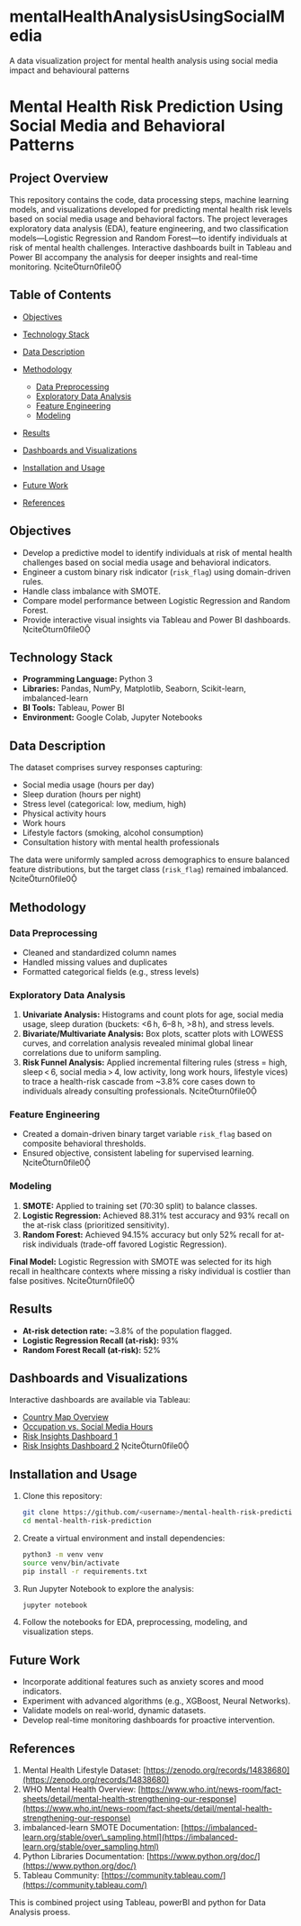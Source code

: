 # mentalHealthAnalysisUsingSocialMedia
A data visualization project for mental health analysis using social media impact and behavioural patterns

# Mental Health Risk Prediction Using Social Media and Behavioral Patterns

## Project Overview

This repository contains the code, data processing steps, machine learning models, and visualizations developed for predicting mental health risk levels based on social media usage and behavioral factors. The project leverages exploratory data analysis (EDA), feature engineering, and two classification models—Logistic Regression and Random Forest—to identify individuals at risk of mental health challenges. Interactive dashboards built in Tableau and Power BI accompany the analysis for deeper insights and real-time monitoring. citeturn0file0

## Table of Contents

* [Objectives](#objectives)
* [Technology Stack](#technology-stack)
* [Data Description](#data-description)
* [Methodology](#methodology)

  * [Data Preprocessing](#data-preprocessing)
  * [Exploratory Data Analysis](#exploratory-data-analysis)
  * [Feature Engineering](#feature-engineering)
  * [Modeling](#modeling)
* [Results](#results)
* [Dashboards and Visualizations](#dashboards-and-visualizations)
* [Installation and Usage](#installation-and-usage)
* [Future Work](#future-work)
* [References](#references)

## Objectives

* Develop a predictive model to identify individuals at risk of mental health challenges based on social media usage and behavioral indicators.
* Engineer a custom binary risk indicator (`risk_flag`) using domain-driven rules.
* Handle class imbalance with SMOTE.
* Compare model performance between Logistic Regression and Random Forest.
* Provide interactive visual insights via Tableau and Power BI dashboards. citeturn0file0

## Technology Stack

* **Programming Language:** Python 3
* **Libraries:** Pandas, NumPy, Matplotlib, Seaborn, Scikit-learn, imbalanced-learn
* **BI Tools:** Tableau, Power BI
* **Environment:** Google Colab, Jupyter Notebooks

## Data Description

The dataset comprises survey responses capturing:

* Social media usage (hours per day)
* Sleep duration (hours per night)
* Stress level (categorical: low, medium, high)
* Physical activity hours
* Work hours
* Lifestyle factors (smoking, alcohol consumption)
* Consultation history with mental health professionals

The data were uniformly sampled across demographics to ensure balanced feature distributions, but the target class (`risk_flag`) remained imbalanced. citeturn0file0

## Methodology

### Data Preprocessing

* Cleaned and standardized column names
* Handled missing values and duplicates
* Formatted categorical fields (e.g., stress levels)

### Exploratory Data Analysis

1. **Univariate Analysis:** Histograms and count plots for age, social media usage, sleep duration (buckets: <6 h, 6–8 h, >8 h), and stress levels.
2. **Bivariate/Multivariate Analysis:** Box plots, scatter plots with LOWESS curves, and correlation analysis revealed minimal global linear correlations due to uniform sampling.
3. **Risk Funnel Analysis:** Applied incremental filtering rules (stress = high, sleep < 6, social media > 4, low activity, long work hours, lifestyle vices) to trace a health-risk cascade from \~3.8% core cases down to individuals already consulting professionals. citeturn0file0

### Feature Engineering

* Created a domain-driven binary target variable `risk_flag` based on composite behavioral thresholds.
* Ensured objective, consistent labeling for supervised learning. citeturn0file0

### Modeling

1. **SMOTE:** Applied to training set (70:30 split) to balance classes.
2. **Logistic Regression:** Achieved 88.31% test accuracy and 93% recall on the at-risk class (prioritized sensitivity).
3. **Random Forest:** Achieved 94.15% accuracy but only 52% recall for at-risk individuals (trade-off favored Logistic Regression).

**Final Model:** Logistic Regression with SMOTE was selected for its high recall in healthcare contexts where missing a risky individual is costlier than false positives. citeturn0file0

## Results

* **At-risk detection rate:** \~3.8% of the population flagged.
* **Logistic Regression Recall (at-risk):** 93%
* **Random Forest Recall (at-risk):** 52%

## Dashboards and Visualizations

Interactive dashboards are available via Tableau:

* [Country Map Overview](https://public.tableau.com/app/profile/sai.chaitanya.munagala/viz/MentalHealthAnalysis_17466541122880/COUNTRYMAP)
* [Occupation vs. Social Media Hours](https://public.tableau.com/app/profile/sai.chaitanya.munagala/viz/MentalHealthAnalysis-OccupationandSocialMediaHours/OCCUPATION-SOCIALMEDIAHOURS)
* [Risk Insights Dashboard 1](https://public.tableau.com/app/profile/kapil.reddy8547/viz/IMPACTOFSOCIALMEDIAONMENTALHEALTHRISKINSIGHTS/Dashboard3)
* [Risk Insights Dashboard 2](https://public.tableau.com/app/profile/kapil.reddy8547/viz/IMPACTOFSOCIALMEDIAONMENTALHEALTHRISKINSIGHTS/Dashboard2) citeturn0file0

## Installation and Usage

1. Clone this repository:

   ```bash
   git clone https://github.com/<username>/mental-health-risk-prediction.git
   cd mental-health-risk-prediction
   ```
2. Create a virtual environment and install dependencies:

   ```bash
   python3 -m venv venv
   source venv/bin/activate
   pip install -r requirements.txt
   ```
3. Run Jupyter Notebook to explore the analysis:

   ```bash
   jupyter notebook
   ```
4. Follow the notebooks for EDA, preprocessing, modeling, and visualization steps.

## Future Work

* Incorporate additional features such as anxiety scores and mood indicators.
* Experiment with advanced algorithms (e.g., XGBoost, Neural Networks).
* Validate models on real-world, dynamic datasets.
* Develop real-time monitoring dashboards for proactive intervention.

## References

1. Mental Health Lifestyle Dataset: [https://zenodo.org/records/14838680](https://zenodo.org/records/14838680)
2. WHO Mental Health Overview: [https://www.who.int/news-room/fact-sheets/detail/mental-health-strengthening-our-response](https://www.who.int/news-room/fact-sheets/detail/mental-health-strengthening-our-response)
3. imbalanced-learn SMOTE Documentation: [https://imbalanced-learn.org/stable/over\_sampling.html](https://imbalanced-learn.org/stable/over_sampling.html)
4. Python Libraries Documentation: [https://www.python.org/doc/](https://www.python.org/doc/)
5. Tableau Community: [https://community.tableau.com/](https://community.tableau.com/)


This is combined project using Tableau, powerBI and python for Data Analysis proess.
